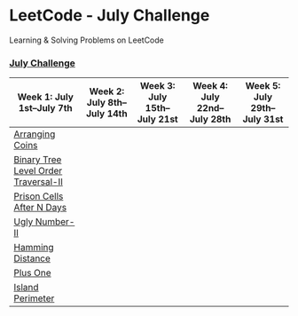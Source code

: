 # LeetCode -  July Challenge
Learning &amp; Solving Problems on LeetCode

### [July Challenge](https://github.com/milanpanchal/LeetCode/tree/master/Swift/July%20Challenge)

| Week 1: July 1st–July 7th                                    | Week 2: July 8th–July 14th | Week 3: July 15th–July 21st | Week 4: July 22nd–July 28th | Week 5: July 29th–July 31st |
| ------------------------------------------------------------ | -------------------------- | --------------------------- | --------------------------- | --------------------------- |
| [Arranging Coins](https://github.com/milanpanchal/LeetCode/tree/master/Swift/July%20Challenge/01_ArrangingCoins.playground/Contents.swift) |                            |                             |                             |                             |
| [Binary Tree Level Order Traversal-II](https://github.com/milanpanchal/LeetCode/tree/master/Swift/July%20Challenge/02_BinaryTreeLevelOrderTraversal-II.playground/Contents.swift) |                            |                             |                             |                             |
| [Prison Cells After N Days](https://github.com/milanpanchal/LeetCode/tree/master/Swift/July%20Challenge/03_PrisonCellsAfterNDays.playground/Contents.swift) |                            |                             |                             |                             |
| [Ugly Number-II](https://github.com/milanpanchal/LeetCode/tree/master/Swift/July%20Challenge/04_UglyNumberII.playground/Contents.swift) |                            |                             |                             |                             |
| [Hamming Distance](https://github.com/milanpanchal/LeetCode/tree/master/Swift/July%20Challenge/05_HammingDistance.playground/Contents.swift) |                            |                             |                             |                             |
| [Plus One](https://github.com/milanpanchal/LeetCode/tree/master/Swift/July%20Challenge/06_PlusOne.playground/Contents.swift) |                            |                             |                             |                             |
| [Island Perimeter](https://github.com/milanpanchal/LeetCode/tree/master/Swift/July%20Challenge/07_IslandPerimeter.playground/Contents.swift) |                            |                             |                             |                             |

